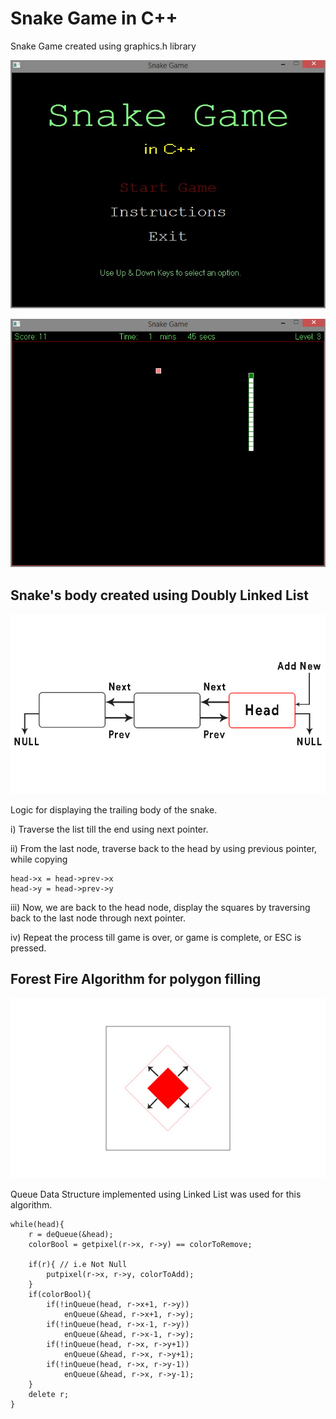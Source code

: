# Snake Game in C++
Snake Game created using graphics.h library

![](images/menu.jpg)

![](images/in_game.png)

## Snake's body created using Doubly Linked List
![](images/snakes_body.jpg)

Logic for displaying the trailing body of the snake.

i)	Traverse the list till the end using next pointer.

ii)	From the last node, traverse back to the head by using previous pointer, while copying

    head->x = head->prev->x
    head->y = head->prev->y
    
iii)	Now, we are back to the head node, display the squares by traversing back to the last node through next pointer.

iv)	Repeat the process till game is over, or game is complete, or ESC is pressed.

## Forest Fire Algorithm for polygon filling
![](images/forest_fire.jpg)

Queue Data Structure implemented using Linked List was used for this algorithm.

```
while(head){
	r = deQueue(&head);
	colorBool = getpixel(r->x, r->y) == colorToRemove;

	if(r){ // i.e Not Null
		putpixel(r->x, r->y, colorToAdd);
	}
	if(colorBool){
		if(!inQueue(head, r->x+1, r->y))
			enQueue(&head, r->x+1, r->y);
		if(!inQueue(head, r->x-1, r->y))
			enQueue(&head, r->x-1, r->y);
		if(!inQueue(head, r->x, r->y+1))
			enQueue(&head, r->x, r->y+1);
		if(!inQueue(head, r->x, r->y-1))
			enQueue(&head, r->x, r->y-1);
	}
	delete r;
}
```
